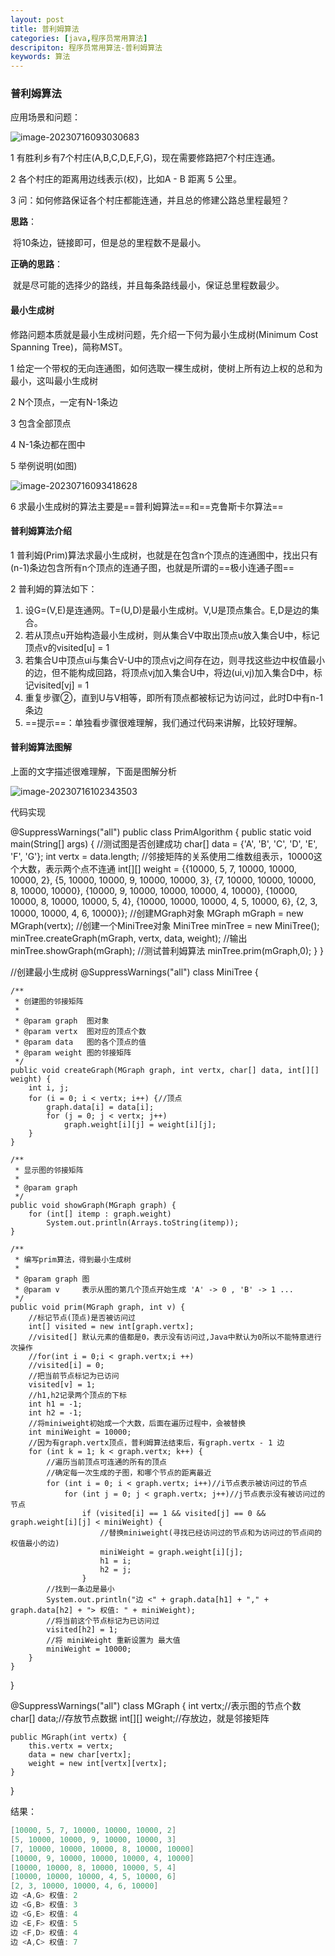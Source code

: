 ```yaml
---
layout: post
title: 普利姆算法
categories: [java,程序员常用算法]
descripiton: 程序员常用算法-普利姆算法
keywords: 算法
---
```


### 普利姆算法

应用场景和问题：

![image-20230716093030683](https://raw.githubusercontent.com/PigPigLetsGo/imeages/master/202307160930413.png)

1 有胜利乡有7个村庄(A,B,C,D,E,F,G)，现在需要修路把7个村庄连通。

2 各个村庄的距离用边线表示(权)，比如A - B 距离 5 公里。

3 问：如何修路保证各个村庄都能连通，并且总的修建公路总里程最短？

**思路**：

​	将10条边，链接即可，但是总的里程数不是最小。

**正确的思路**：

​	就是尽可能的选择少的路线，并且每条路线最小，保证总里程数最少。

#### 最小生成树

修路问题本质就是最小生成树问题，先介绍一下何为最小生成树(Minimum Cost Spanning Tree)，简称MST。

1 给定一个带权的无向连通图，如何选取一棵生成树，使树上所有边上权的总和为最小，这叫最小生成树

2 N个顶点，一定有N-1条边

3 包含全部顶点

4 N-1条边都在图中

5 举例说明(如图)

![image-20230716093418628](https://raw.githubusercontent.com/PigPigLetsGo/imeages/master/202307160934701.png)

6 求最小生成树的算法主要是==普利姆算法==和==克鲁斯卡尔算法== 

#### 普利姆算法介绍

1 普利姆(Prim)算法求最小生成树，也就是在包含n个顶点的连通图中，找出只有(n-1)条边包含所有n个顶点的连通子图，也就是所谓的==极小连通子图== 

2 普利姆的算法如下：

1.  设G=(V,E)是连通网。T=(U,D)是最小生成树。V,U是顶点集合。E,D是边的集合。
2.  若从顶点u开始构造最小生成树，则从集合V中取出顶点u放入集合U中，标记顶点v的visited[u] = 1
3.  若集合U中顶点ui与集合V-U中的顶点vj之间存在边，则寻找这些边中权值最小的边，但不能构成回路，将顶点vj加入集合U中，将边(ui,vj)加入集合D中，标记visited[vj] = 1
4.  重复步骤②，直到U与V相等，即所有顶点都被标记为访问过，此时D中有n-1条边
5.  ==提示==：单独看步骤很难理解，我们通过代码来讲解，比较好理解。

#### 普利姆算法图解

上面的文字描述很难理解，下面是图解分析

![image-20230716102343503](https://raw.githubusercontent.com/PigPigLetsGo/imeages/master/202307161023485.png)

代码实现


@SuppressWarnings("all")
public class PrimAlgorithm {
    public static void main(String[] args) {
        //测试图是否创建成功
        char[] data = {'A', 'B', 'C', 'D', 'E', 'F', 'G'};
        int vertx = data.length;
        //邻接矩阵的关系使用二维数组表示，10000这个大数，表示两个点不连通
        int[][] weight = {{10000, 5, 7, 10000, 10000, 10000, 2},
                {5, 10000, 10000, 9, 10000, 10000, 3},
                {7, 10000, 10000, 10000, 8, 10000, 10000},
                {10000, 9, 10000, 10000, 10000, 4, 10000},
                {10000, 10000, 8, 10000, 10000, 5, 4},
                {10000, 10000, 10000, 4, 5, 10000, 6},
                {2, 3, 10000, 10000, 4, 6, 10000}};
        //创建MGraph对象
        MGraph mGraph = new MGraph(vertx);
        //创建一个MiniTree对象
        MiniTree minTree = new MiniTree();
        minTree.createGraph(mGraph, vertx, data, weight);
        //输出
        minTree.showGraph(mGraph);
        //测试普利姆算法
        minTree.prim(mGraph,0);
    }
}

//创建最小生成树
@SuppressWarnings("all")
class MiniTree {

    /**
     * 创建图的邻接矩阵
     *
     * @param graph  图对象
     * @param vertx  图对应的顶点个数
     * @param data   图的各个顶点的值
     * @param weight 图的邻接矩阵
     */
    public void createGraph(MGraph graph, int vertx, char[] data, int[][] weight) {
        int i, j;
        for (i = 0; i < vertx; i++) {//顶点
            graph.data[i] = data[i];
            for (j = 0; j < vertx; j++)
                graph.weight[i][j] = weight[i][j];
        }
    }

    /**
     * 显示图的邻接矩阵
     *
     * @param graph
     */
    public void showGraph(MGraph graph) {
        for (int[] itemp : graph.weight)
            System.out.println(Arrays.toString(itemp));
    }

    /**
     * 编写prim算法，得到最小生成树
     *
     * @param graph 图
     * @param v     表示从图的第几个顶点开始生成 'A' -> 0 , 'B' -> 1 ...
     */
    public void prim(MGraph graph, int v) {
        //标记节点(顶点)是否被访问过
        int[] visited = new int[graph.vertx];
        //visited[] 默认元素的值都是0，表示没有访问过,Java中默认为0所以不能特意进行次操作
        //for(int i = 0;i < graph.vertx;i ++)
        //visited[i] = 0;
        //把当前节点标记为已访问
        visited[v] = 1;
        //h1,h2记录两个顶点的下标
        int h1 = -1;
        int h2 = -1;
        //将miniweight初始成一个大数，后面在遍历过程中，会被替换
        int miniWeight = 10000;
        //因为有graph.vertx顶点，普利姆算法结束后，有graph.vertx - 1 边
        for (int k = 1; k < graph.vertx; k++) {
            //遍历当前顶点可连通的所有的顶点
            //确定每一次生成的子图，和哪个节点的距离最近
            for (int i = 0; i < graph.vertx; i++)//i节点表示被访问过的节点
                for (int j = 0; j < graph.vertx; j++)//j节点表示没有被访问过的节点
                    if (visited[i] == 1 && visited[j] == 0 && graph.weight[i][j] < miniWeight) {
                        //替换miniweight(寻找已经访问过的节点和为访问过的节点间的权值最小的边)
                        miniWeight = graph.weight[i][j];
                        h1 = i;
                        h2 = j;
                    }
            //找到一条边是最小
            System.out.println("边 <" + graph.data[h1] + "," + graph.data[h2] + "> 权值: " + miniWeight);
            //将当前这个节点标记为已访问过
            visited[h2] = 1;
            //将 miniWeight 重新设置为 最大值
            miniWeight = 10000;
        }
    }
}

@SuppressWarnings("all")
class MGraph {
    int vertx;//表示图的节点个数
    char[] data;//存放节点数据
    int[][] weight;//存放边，就是邻接矩阵

    public MGraph(int vertx) {
        this.vertx = vertx;
        data = new char[vertx];
        weight = new int[vertx][vertx];
    }
}


结果：

```java
[10000, 5, 7, 10000, 10000, 10000, 2]
[5, 10000, 10000, 9, 10000, 10000, 3]
[7, 10000, 10000, 10000, 8, 10000, 10000]
[10000, 9, 10000, 10000, 10000, 4, 10000]
[10000, 10000, 8, 10000, 10000, 5, 4]
[10000, 10000, 10000, 4, 5, 10000, 6]
[2, 3, 10000, 10000, 4, 6, 10000]
边 <A,G> 权值: 2
边 <G,B> 权值: 3
边 <G,E> 权值: 4
边 <E,F> 权值: 5
边 <F,D> 权值: 4
边 <A,C> 权值: 7
```
